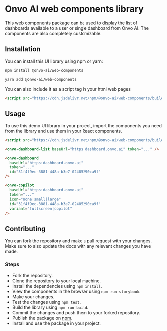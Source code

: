 # Onvo AI web components library

This web components package can be used to display the list of dashboards available to a user or single dashboard from Onvo AI. The components are also completely customizable.

## Installation

You can install this UI library using npm or yarn:

```bash
npm install @onvo-ai/web-components
```

```bash
yarn add @onvo-ai/web-components
```

You can also include it as a script tag in your html web pages

```html
<script src="https://cdn.jsdelivr.net/npm/@onvo-ai/web-components/build/static/js/main.js"></script>
```

## Usage

To use this demo UI library in your project, import the components you need from the library and use them in your React components.

```html
<script src="https://cdn.jsdelivr.net/npm/@onvo-ai/web-components/build/static/js/main.js"></script>

<onvo-dashboard-list baseUrl="https:dashboard.onvo.ai" token="..." />

<onvo-dashboard
  baseUrl="https:dashboard.onvo.ai"
  token="..."
  id="31f4f9ec-3881-448a-b3e7-02485290ca9f"
/>

<onvo-copilot
  baseUrl="https:dashboard.onvo.ai"
  token="..."
  icon="none|small|large"
  id="31f4f9ec-3881-448a-b3e7-02485290ca9f"
  variant="fullscreen|copilot"
/>
```

## Contributing

You can fork the repository and make a pull request with your changes. Make sure to also update the docs with any relevant changes you have made.

### Steps

- Fork the repository.
- Clone the repository to your local machine.
- Install the dependencies using `npm install`.
- View the components in the browser using `npm run storybook`.
- Make your changes.
- Test the changes using `npm test`.
- Build the library using `npm run build`.
- Commit the changes and push them to your forked repository.
- Publish the package on [npm](https://www.npmjs.com/).
- Install and use the package in your project.

